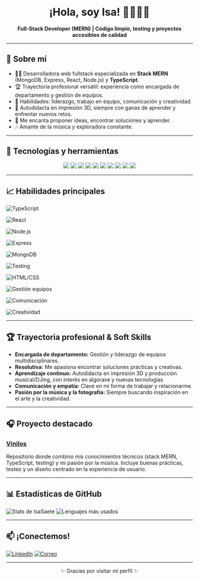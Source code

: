 <!-- Encabezado colorido y creativo -->
<h1 align="center">¡Hola, soy Isa! 👩‍💻📸🎵</h1>
<p align="center">
  <b>Full-Stack Developer (MERN) | Código limpio, testing y proyectos accesibles de calidad</b>
</p>

---

## 🎨 Sobre mí

- 👩‍💻 Desarrolladora web fullstack especializada en **Stack MERN** (MongoDB, Express, React, Node.js) y **TypeScript**.
- 🏆 Trayectoria profesional versátil: experiencia como encargada de departamento y gestión de equipos.
- 🤝 Habilidades: liderazgo, trabajo en equipo, comunicación y creatividad.
- 🧩 Autodidacta en impresión 3D, siempre con ganas de aprender y enfrentar nuevos retos.
- 🚀 Me encanta proponer ideas, encontrar soluciones y aprender.
- 🎶 Amante de la música y exploradora constante.

---

## 🚀 Tecnologías y herramientas

<p align="center">
  <img src="https://img.shields.io/badge/React-61DAFB?style=for-the-badge&logo=react&logoColor=black"/>
  <img src="https://img.shields.io/badge/TypeScript-007ACC?style=for-the-badge&logo=typescript&logoColor=white"/>
  <img src="https://img.shields.io/badge/Node.js-339933?style=for-the-badge&logo=node.js&logoColor=white"/>
  <img src="https://img.shields.io/badge/Express-000000?style=for-the-badge&logo=express&logoColor=white"/>
  <img src="https://img.shields.io/badge/MongoDB-47A248?style=for-the-badge&logo=mongodb&logoColor=white"/>
  <img src="https://img.shields.io/badge/HTML5-E34F26?style=for-the-badge&logo=html5&logoColor=white"/>
  <img src="https://img.shields.io/badge/CSS3-1572B6?style=for-the-badge&logo=css3&logoColor=white"/>
  <img src="https://img.shields.io/badge/Testing_Library-E33332?style=for-the-badge&logo=testing-library&logoColor=white"/>
  <img src="https://img.shields.io/badge/Vitest-6E9F18?style=for-the-badge&logo=vitest&logoColor=white"/>
  <img src="https://img.shields.io/badge/Jest-C21325?style=for-the-badge&logo=jest&logoColor=white"/>
</p>

---

## 📈 Habilidades principales

![TypeScript](https://img.shields.io/badge/TypeScript-90%25-blue?style=flat-square&logo=typescript)

![React](https://img.shields.io/badge/React-85%25-61DAFB?style=flat-square&logo=react&logoColor=black)

![Node.js](https://img.shields.io/badge/Node.js-80%25-339933?style=flat-square&logo=node.js&logoColor=white)

![Express](https://img.shields.io/badge/Express-80%25-black?style=flat-square&logo=express&logoColor=white)

![MongoDB](https://img.shields.io/badge/MongoDB-75%25-47A248?style=flat-square&logo=mongodb&logoColor=white)

![Testing](https://img.shields.io/badge/Testing-70%25-E33332?style=flat-square&logo=testing-library&logoColor=white)

![HTML/CSS](https://img.shields.io/badge/HTML%2FCSS-70%25-E34F26?style=flat-square&logo=html5&logoColor=white)

![Gestión equipos](https://img.shields.io/badge/Gesti%C3%B3n%20equipos-85%25-9cf?style=flat-square)

![Comunicación](https://img.shields.io/badge/Comunicaci%C3%B3n-90%25-yellow?style=flat-square)

![Creatividad](https://img.shields.io/badge/Creatividad-95%25-orange?style=flat-square)

---

## 🏆 Trayectoria profesional & Soft Skills

- **Encargada de departamento:** Gestión y liderazgo de equipos multidisciplinares.
- **Resolutiva:** Me apasiona encontrar soluciones prácticas y creativas.
- **Aprendizaje continuo:** Autodidacta en impresión 3D y producción musical/DJing, con interés en algorave y nuevas tecnologías
- **Comunicación y empatía:** Clave en mi forma de trabajar y relacionarme.
- **Pasión por la música y la fotografía:** Siempre buscando inspiración en el arte y la creatividad.

---

## 🎧 Proyecto destacado

### [Vinilos](https://isabelsaenz-202502-front.netlify.app/vinilos)

Repositorio donde combino mis conocimientos técnicos (stack MERN, TypeScript, testing) y mi pasión por la música. Incluye buenas prácticas, testeo y un diseño centrado en la experiencia de usuario.



---

## 📊 Estadísticas de GitHub


  <img src="https://github-readme-stats.vercel.app/api?username=IsaSaete&show_icons=true&theme=radical&locale=es" alt="Stats de IsaSaete"/>
  <img src="https://github-readme-stats.vercel.app/api/top-langs/?username=IsaSaete&layout=compact&theme=radical&locale=es" alt="Lenguajes más usados" />
</p>



---

## 📫 ¡Conectemos!

[![LinkedIn](https://img.shields.io/badge/LinkedIn-blue?style=flat-square&logo=linkedin)](https://www.linkedin.com/in/isa-saenz/)
[![Correo](https://img.shields.io/badge/Email-informativo?style=flat-square&logo=gmail)](mailto:isasaete@gmail.com)

---

<p align="center">✨ Gracias por visitar mi perfil ✨</p>
